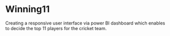 # Winning11
Creating a responsive user interface via power BI dashboard which enables to decide the top 11 players for the cricket team.
